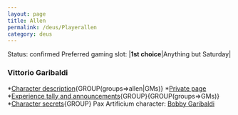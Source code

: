 ```yaml
---
layout: page
title: Allen
permalink: /deus/Playerallen
category: deus
---
```

Status: confirmed
Preferred gaming slot:
|__1st choice__|Anything but Saturday|
### Vittorio Garibaldi
*[Character description](CharPublicAllen){GROUP(groups=&gt;allen|GMs)}
*[Private page](CharPrivateAllen)
*[Experience tally and announcements](AnnounceAllen){GROUP}{GROUP(groups=&gt;GMs)}
*[Character secrets](CharSecretsAllen){GROUP}
Pax Artificium character: [Bobby Garibaldi](/pax/pcs/bobby.html)

